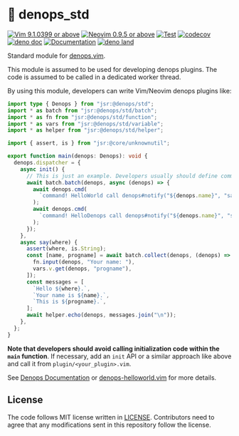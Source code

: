 # 🐜 denops_std

[![Vim 9.1.0399 or above](https://img.shields.io/badge/Vim-Support%209.1.0399-yellowgreen.svg?logo=vim)](https://github.com/vim/vim/tree/v9.1.0399)
[![Neovim 0.9.5 or above](https://img.shields.io/badge/Neovim-Support%200.9.5-yellowgreen.svg?logo=neovim&logoColor=white)](https://github.com/neovim/neovim/tree/v0.9.5)
[![Test](https://github.com/vim-denops/deno-denops-std/actions/workflows/test.yml/badge.svg)](https://github.com/vim-denops/deno-denops-std/actions/workflows/test.yml)
[![codecov](https://codecov.io/github/vim-denops/deno-denops-std/branch/main/graph/badge.svg?token=RKAZMUQ3D9)](https://codecov.io/github/vim-denops/deno-denops-std)
[![deno doc](https://doc.deno.land/badge.svg)](https://doc.deno.land/https/deno.land/x/denops_std/mod.ts)
[![Documentation](https://img.shields.io/badge/denops-Documentation-yellow.svg)](https://vim-denops.github.io/denops-documentation/)
[![deno land](http://img.shields.io/badge/available%20on-deno.land/x/denops__std-lightgrey.svg?logo=deno)](https://deno.land/x/denops_std)

Standard module for [denops.vim].

This module is assumed to be used for developing denops plugins. The code is
assumed to be called in a dedicated worker thread.

By using this module, developers can write Vim/Neovim denops plugins like:

```typescript
import type { Denops } from "jsr:@denops/std";
import * as batch from "jsr:@denops/std/batch";
import * as fn from "jsr:@denops/std/function";
import * as vars from "jsr:@denops/std/variable";
import * as helper from "jsr:@denops/std/helper";

import { assert, is } from "jsr:@core/unknownutil";

export function main(denops: Denops): void {
  denops.dispatcher = {
    async init() {
      // This is just an example. Developers usually should define commands directly in Vim script.
      await batch.batch(denops, async (denops) => {
        await denops.cmd(
          `command! HelloWorld call denops#notify("${denops.name}", "say", ["World"])`,
        );
        await denops.cmd(
          `command! HelloDenops call denops#notify("${denops.name}", "say", ["Denops"])`,
        );
      });
    },
    async say(where) {
      assert(where, is.String);
      const [name, progname] = await batch.collect(denops, (denops) => [
        fn.input(denops, "Your name: "),
        vars.v.get(denops, "progname"),
      ]);
      const messages = [
        `Hello ${where}.`,
        `Your name is ${name}.`,
        `This is ${progname}.`,
      ];
      await helper.echo(denops, messages.join("\n"));
    },
  };
}
```

**Note that developers should avoid calling initialization code within the
`main` function**. If necessary, add an `init` API or a similar approach like
above and call it from `plugin/<your_plugin>.vim`.

See [Denops Documentation] or [denops-helloworld.vim] for more details.

[denops.vim]: https://github.com/vim-denops/denops.vim
[Denops Documentation]: https://vim-denops.github.io/denops-documentation
[denops-helloworld.vim]: https://github.com/vim-denops/denops-helloworld.vim

## License

The code follows MIT license written in [LICENSE](./LICENSE). Contributors need
to agree that any modifications sent in this repository follow the license.
